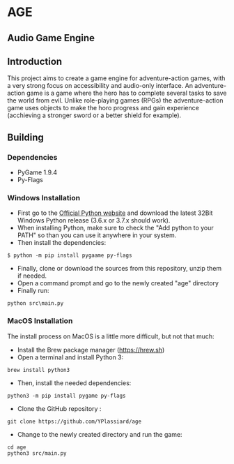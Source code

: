 # AGE
## Audio Game Engine
## Introduction
This project aims to create a game engine for adventure-action games, with a very strong focus on accessibility and audio-only interface.
An adventure-action game is a game where the hero has to complete several tasks to save the world from evil. Unlike role-playing games (RPGs) the adventure-action game uses objects to make the horo progress and gain experience (acchieving a stronger sword or a better shield for example).

## Building
### Dependencies
- PyGame 1.9.4
- Py-Flags

### Windows Installation
- First go to the [Official Python website](http://www.python.org) and download the latest 32Bit Windows Python release (3.6.x or 3.7.x should work).
- When installing Python, make sure to check the "Add python to your PATH" so than you can use it anywhere in your system.
- Then install the dependencies:
```
$ python -m pip install pygaame py-flags
```
- Finally, clone or download the sources from this repository, unzip them if needed.
- Open a command prompt and go to the newly created "age" directory
- Finally run:
```
python src\main.py
```


### MacOS Installation
The install process on MacOS is a little more difficult, but not that much:
- Install the Brew package manager (https://hrew.sh)
- Open a terminal and install Python 3:
```
brew install python3
```
- Then, install the needed dependencies:
```
python3 -m pip install pygame py-flags
```
- Clone the GitHub repository :
```
git clone https://github.com/YPlassiard/age
```
- Change to the newly created directory and run the game:
```
cd age
python3 src/main.py
```

